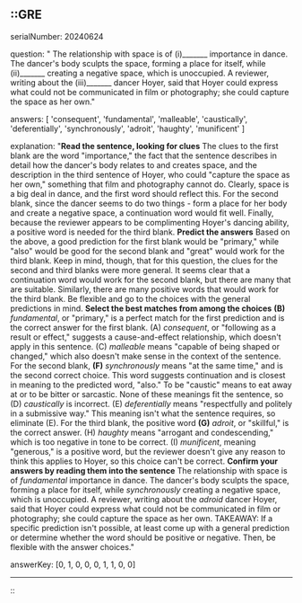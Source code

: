 ::GRE
---

serialNumber: 20240624

question: " The relationship with space is of (i)_______ importance in dance. The dancer's body sculpts the space, forming a place for itself, while (ii)_______ creating a negative space, which is unoccupied. A reviewer, writing about the (iii)_______ dancer Hoyer, said that Hoyer could express what could not be communicated in film or photography; she could capture the space as her own."

answers: [
  'consequent',
  'fundamental',
  'malleable',
  'caustically',
  'deferentially',
  'synchronously',
  'adroit',
  'haughty',
  'munificent'
]

explanation: "<strong>Read the sentence, looking for clues</strong> The clues to the first blank are the word \"importance,\" the fact that the sentence describes in detail how the dancer's body relates to and creates space, and the description in the third sentence of Hoyer, who could \"capture the space as her own,\" something that film and photography cannot do. Clearly, space is a big deal in dance, and the first word should reflect this. For the second blank, since the dancer seems to do two things - form a place for her body and create a negative space, a continuation word would fit well. Finally, because the reviewer appears to be complimenting Hoyer's dancing ability, a positive word is needed for the third blank. <strong>Predict the answers</strong> Based on the above, a good prediction for the first blank would be \"primary,\" while \"also\" would be good for the second blank and \"great\" would work for the third blank. Keep in mind, though, that for this question, the clues for the second and third blanks were more general. It seems clear that a continuation word would work for the second blank, but there are many that are suitable. Similarly, there are many positive words that would work for the third blank. Be flexible and go to the choices with the general predictions in mind. <strong>Select the best matches from among the choices</strong> <strong>(B)</strong> <i>fundamental</i>, or \"primary,\" is a perfect match for the first prediction and is the correct answer for the first blank. (A) <i>consequent</i>, or \"following as a result or effect,\" suggests a cause-and-effect relationship, which doesn't apply in this sentence. (C) <i>malleable</i> means \"capable of being shaped or changed,\" which also doesn't make sense in the context of the sentence. For the second blank, <strong>(F)</strong> <i>synchronously</i> means \"at the same time,\" and is the second correct choice. This word suggests continuation and is closest in meaning to the predicted word, \"also.\" To be \"caustic\" means to eat away at or to be bitter or sarcastic. None of these meanings fit the sentence, so (D) <i>caustically</i> is incorrect. (E) <i>deferentially</i> means \"respectfully and politely in a submissive way.\" This meaning isn't what the sentence requires, so eliminate (E). For the third blank, the positive word <strong>(G)</strong> <i>adroit</i>, or \"skillful,\" is the correct answer. (H) <i>haughty</i> means \"arrogant and condescending,\" which is too negative in tone to be correct. (I) <i>munificent</i>, meaning \"generous,\" is a positive word, but the reviewer doesn't give any reason to think this applies to Hoyer, so this choice can't be correct. <strong>Confirm your answers by reading them into the sentence</strong> The relationship with space is of <i>fundamental</i> importance in dance. The dancer's body sculpts the space, forming a place for itself, while <i>synchronously</i> creating a negative space, which is unoccupied. A reviewer, writing about the <i>adroid</i> dancer Hoyer, said that Hoyer could express what could not be communicated in film or photography; she could capture the space as her own. TAKEAWAY: If a specific prediction isn't possible, at least come up with a general prediction or determine whether the word should be positive or negative. Then, be flexible with the answer choices."

answerKey: [0, 1, 0, 0, 0, 1, 1, 0, 0]

---
::